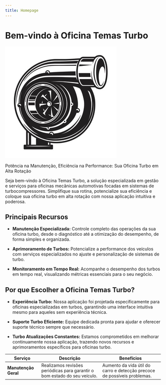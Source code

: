 ```yaml
---
title: Homepage
---
```


# Bem-vindo à Oficina Temas Turbo
![Oficina Temas Turbo Logo](../../static/img/turbo.jpg)

Potência na Manutenção, Eficiência na Performance: Sua Oficina Turbo em Alta Rotação

Seja bem-vindo à Oficina Temas Turbo, a solução especializada em gestão e serviços para oficinas mecânicas automotivas focadas em sistemas de turbocompressores. Simplifique sua rotina, potencialize sua eficiência e coloque sua oficina turbo em alta rotação com nossa aplicação intuitiva e poderosa.

## Principais Recursos

- **Manutenção Especializada:** Controle completo das operações da sua oficina turbo, desde o diagnóstico até a otimização do desempenho, de forma simples e organizada.

- **Aprimoramento de Turbos:** Potencialize a performance dos veículos com serviços especializados no ajuste e personalização de sistemas de turbo.

- **Monitoramento em Tempo Real:** Acompanhe o desempenho dos turbos em tempo real, visualizando métricas essenciais para o seu negócio.

## Por que Escolher a Oficina Temas Turbo?

- **Experiência Turbo:** Nossa aplicação foi projetada especificamente para oficinas especializadas em turbos, garantindo uma interface intuitiva mesmo para aqueles sem experiência técnica.

- **Suporte Turbo Eficiente:** Equipe dedicada pronta para ajudar e oferecer suporte técnico sempre que necessário.

- **Turbo Atualizações Constantes:** Estamos comprometidos em melhorar continuamente nossa aplicação, trazendo novos recursos e aprimoramentos específicos para oficinas turbo.


| **Serviço**                 | **Descrição**                                                                                                  | **Benefícios**                                                                                                             |
| --------------------------- | -------------------------------------------------------------------------------------------------------------- | -------------------------------------------------------------------------------------------------------------------------- |
| **Manutenção Geral**        | Realizamos revisões periódicas para garantir o bom estado do seu veículo.                                      | Aumento da vida útil do carro e detecção precoce de possíveis problemas.                                                   |